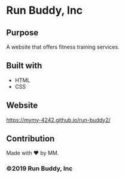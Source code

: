 # Run Buddy, Inc

## Purpose
A website that offers fitness training services.

## Built with
* HTML
* CSS

## Website
https://mymy-4242.github.io/run-buddy2/

## Contribution
Made with ❤️ by MM.

### ©️2019 Run Buddy, Inc
